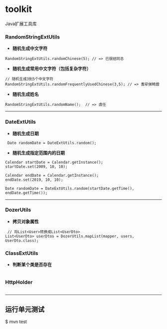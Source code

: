 # toolkit

Java扩展工具库


### RandomStringExtUtils

- **随机生成中文字符**
```
RandomStringExtUtils.randomChinese(5); // => 已很结同总
```

- **随机生成常用中文字符（包括复杂字符）**
```
// 随机生成3到5个中文字符
RandomStringExtUtils.randomFrequentlyUsedChinese(3,5); // => 耆牮俤畸蹬
```

- **随机生成姓名**
```
RandomStringExtUtils.randomName();  // => 虞任
```

---
### DateExtUtils

- **随机生成日期**
```
 Date randomDate = DateExtUtils.random();
```

- **随机生成指定范围内的日期**
```
Calendar startDate = Calendar.getInstance();
startDate.set(2009, 10, 10);

Calendar endDate = Calendar.getInstance();
endDate.set(2019, 10, 10);
        
Date randomDate = DateExtUtils.random(startDate.getTime(), endDate.getTime());
```

---

### DozerUtils

- **拷贝对象属性**
```
 // 将List<User>转换成List<UserDto>
List<UserDto> userDtos = DozerUtils.mapList(mapper, users, UserDto.class);
```


### ClassExtUtils

- **判断某个类是否存在**
```

```

### HttpHolder

```

```

---
## 运行单元测试

$ mvn test
